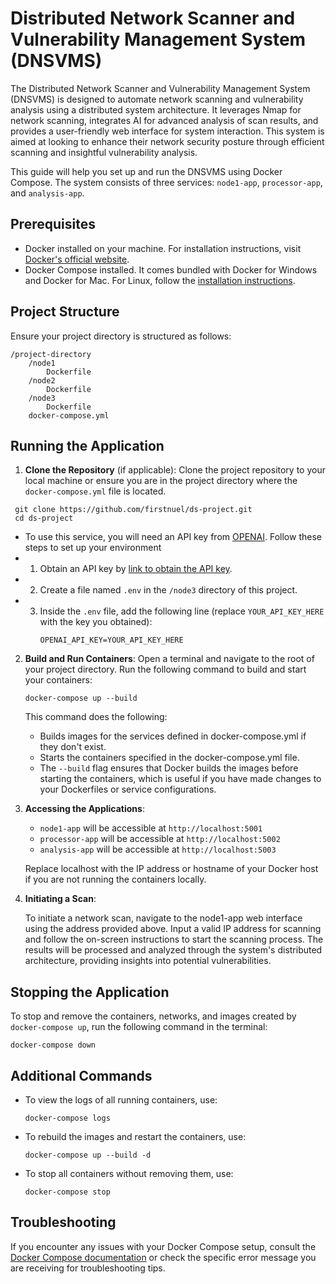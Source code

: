 
# Distributed Network Scanner and Vulnerability Management System (DNSVMS)

The Distributed Network Scanner and Vulnerability Management System (DNSVMS) is designed to automate network scanning and vulnerability analysis using a distributed system architecture. It leverages Nmap for network scanning, integrates AI for advanced analysis of scan results, and provides a user-friendly web interface for system interaction. This system is aimed at  looking to enhance their network security posture through efficient scanning and insightful vulnerability analysis.


This guide will help you set up and run the DNSVMS using Docker Compose. The system consists of three services: `node1-app`, `processor-app`, and `analysis-app`.

## Prerequisites

- Docker installed on your machine. For installation instructions, visit [Docker's official website](https://docs.docker.com/get-docker/).
- Docker Compose installed. It comes bundled with Docker for Windows and Docker for Mac. For Linux, follow the [installation instructions](https://docs.docker.com/compose/install/).

## Project Structure

Ensure your project directory is structured as follows:

```plaintext
/project-directory
    /node1
        Dockerfile
    /node2
        Dockerfile
    /node3
        Dockerfile
    docker-compose.yml
```

## Running the Application

1. **Clone the Repository** (if applicable):
   Clone the project repository to your local machine or ensure you are in the project directory where the `docker-compose.yml` file is located.

  ```shell
   git clone https://github.com/firstnuel/ds-project.git
   cd ds-project
  ```


-  To use this service, you will need an API key from [OPENAI](https://openai.com/). Follow these steps to set up your environment
-  1. Obtain an API key by [link to obtain the API key](https://platform.openai.com/api-keys).
-  2. Create a file named `.env` in the `/node3` directory of this project.
-  3. Inside the `.env` file, add the following line (replace `YOUR_API_KEY_HERE` with the key you obtained):
      ```
      OPENAI_API_KEY=YOUR_API_KEY_HERE
      ```

2. **Build and Run Containers**:
   Open a terminal and navigate to the root of your project directory. Run the following command to build and start your containers:

   ```shell
   docker-compose up --build
   ```

   This command does the following:
   - Builds images for the services defined in docker-compose.yml if they don't exist.
   - Starts the containers specified in the docker-compose.yml file.
   - The `--build` flag ensures that Docker builds the images before starting the containers, which is useful if you have made changes to your Dockerfiles or service configurations.


3. **Accessing the Applications**:
   - `node1-app` will be accessible at `http://localhost:5001`
   - `processor-app` will be accessible at `http://localhost:5002`
   - `analysis-app` will be accessible at `http://localhost:5003`
   
   Replace localhost with the IP address or hostname of your Docker host if you are not running the containers locally.

4. **Initiating a Scan**:
   
   To initiate a network scan, navigate to the node1-app web interface using the address provided above. Input a valid IP address for scanning and follow the on-screen instructions to         start the scanning process. The results will be processed and analyzed through the system's distributed architecture, providing insights into potential vulnerabilities.

## Stopping the Application

To stop and remove the containers, networks, and images created by `docker-compose up`, run the following command in the terminal:

```shell
docker-compose down
```

## Additional Commands

- To view the logs of all running containers, use:
  ```shell
  docker-compose logs
  ```

- To rebuild the images and restart the containers, use:
  ```shell
  docker-compose up --build -d
  ```

- To stop all containers without removing them, use:
  ```shell
  docker-compose stop
  ```

## Troubleshooting

If you encounter any issues with your Docker Compose setup, consult the [Docker Compose documentation](https://docs.docker.com/compose/) or check the specific error message you are receiving for troubleshooting tips.


